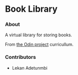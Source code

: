 # Book Library

### About

A virtual library for storing books.

From [the Odin project](https://www.theodinproject.com/paths/full-stack-javascript/courses/javascript/lessons/library) curricullum.

### Contributors

* Lekan Adetunmbi

